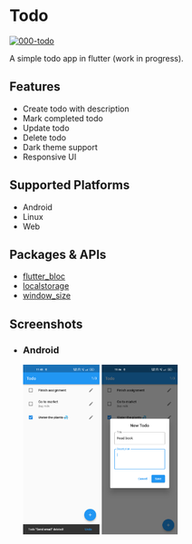 # Todo

[![000-todo](https://github.com/albinpk/flutter-apps/actions/workflows/000-todo.yaml/badge.svg?branch=master)](https://github.com/albinpk/flutter-apps/actions/workflows/000-todo.yaml)

A simple todo app in flutter (work in progress).

## Features

- Create todo with description
- Mark completed todo
- Update todo
- Delete todo
- Dark theme support
- Responsive UI

## Supported Platforms

- Android
- Linux
- Web

## Packages & APIs

- [flutter_bloc](https://pub.dev/packages/flutter_bloc)
- [localstorage](https://pub.dev/packages/localstorage)
- [window_size](https://github.com/google/flutter-desktop-embedding/tree/main/plugins/window_size)

## Screenshots

- ### Android

  <p>
      <img src="./images/todo-app-home-page.png" alt="Todo app home page" height="300" />
      <img src="./images/todo-app-form.png" alt="Todo app new todo form" height="300" />
  </p>
